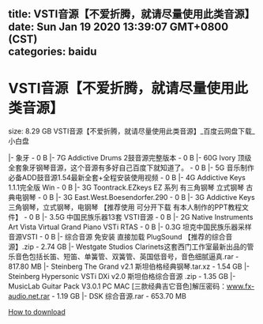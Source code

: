 
title: VSTI音源【不爱折腾，就请尽量使用此类音源】
date: Sun Jan 19 2020 13:39:07 GMT+0800 (CST)    
categories: baidu
---

# VSTI音源【不爱折腾，就请尽量使用此类音源】
size: 8.29 GB
 VSTI音源【不爱折腾，就请尽量使用此类音源】_百度云网盘下载_小白盘
 
|- 象牙 - 0 B
|- 7G Addictive Drums 2鼓音源完整版本 - 0 B
|- 60G Ivory 顶级全套象牙钢琴音源，这个音源有多好自己百度下就知道了。 - 0 B
|- 5G 音乐制作必备ADD鼓音源1.54最新全套+全程安装使用视频 - 0 B
|- 4G Addictive Keys 1.1.1完全版 Win - 0 B
|- 3G Toontrack.EZkeys EZ 系列 有三角钢琴 立式钢琴 古典电钢琴 - 0 B
|- 3G East.West.Boesendorfer.290 - 0 B
|- 3G Addictive Keys 三角钢琴，立式钢琴，电钢琴 【推荐使用 可分开下载 有本人制作的PPT教程文件】 - 0 B
|- 3.5G 中国民族乐器13套 VSTI音源 - 0 B
|- 2G Native Instruments Art Vista Virtual Grand Piano VSTi RTAS - 0 B
|- 0.3G 坦克中国民族乐器采样音源VSTI - 0 B
|- 综合音源 免安装 直接加载 PlugSound 【推荐的综合音源】.zip - 2.74 GB
|- Westgate Studios Clarinets这套西门工作室最新出品的管乐音色包括长笛、短笛、单簧管、双簧管、英国低音号，音色细腻逼真.rar - 817.80 MB
|- Steinberg The Grand v2.1 斯坦伯格经典钢琴.tar.xz - 1.54 GB
|- Steinberg Hypersonic VSTi DXi v2.0 斯坦伯格综合音源 .zip - 1.35 GB
|- MusicLab Guitar Pack V3.0.1 PC MAC [三款经典吉它音色]解压密码：www.fx-audio.net.rar - 1.19 GB
|- DSK 综合音源.rar - 653.70 MB

[How to download](https://bpcam.bemobtrk.com/go/2ceec3aa-1ca2-46d6-b9ff-aaa5c184517c?jno=4433)